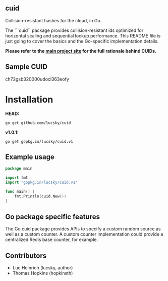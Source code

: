 ## cuid

Collision-resistant hashes for the cloud, in Go.

The ```cuid`` package provides collision-resistant ids optimized for horizontal scaling and sequential lookup performance. This README file is just going to cover the basics and the Go-specific implementation details.

**Please refer to the [main project site](http://usecuid.org) for the full rationale behind CUIDs.**

## Sample CUID

ch72gsb320000udocl363eofy

# Installation

**HEAD:**

```go get github.com/lucsky/cuid```

**v1.0.1:**

```go get gopkg.in/lucsky/cuid.v1```

## Example usage

```Go
package main

import fmt
import "gopkg.in/lucsky/cuid.v1"

func main() {
    fmt.Println(cuid.New())
}
```

## Go package specific features

The Go cuid package provides APIs to specify a custom random source as well as a custom counter. A custom counter implementation could provide a centralized Redis base counter, for example.

## Contributors

- Luc Heinrich (lucsky, author)
- Thomas Hopkins (hopkinsth)

